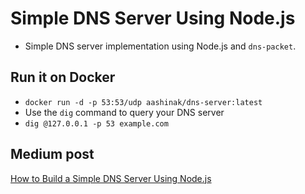 # Simple DNS Server Using Node.js
- Simple DNS server implementation using Node.js and `dns-packet`.
## Run it on Docker
- ````docker run -d -p 53:53/udp aashinak/dns-server:latest````
- Use the `dig` command to query your DNS server
- ```dig @127.0.0.1 -p 53 example.com```
## Medium post
[How to Build a Simple DNS Server Using Node.js](https://medium.com/@aashin9605/how-to-build-a-simple-dns-server-using-node-js-05f9f899f011)
